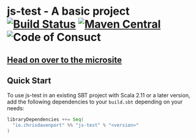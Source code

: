 # js-test - A basic project [![Build Status](https://travis-ci.com/ChristopherDavenport/js-test.svg?branch=master)](https://travis-ci.com/ChristopherDavenport/js-test) [![Maven Central](https://maven-badges.herokuapp.com/maven-central/io.chrisdavenport/js-test_2.12/badge.svg)](https://maven-badges.herokuapp.com/maven-central/io.chrisdavenport/js-test_2.12) ![Code of Consuct](https://img.shields.io/badge/Code%20of%20Conduct-Scala-blue.svg)

## [Head on over to the microsite](https://ChristopherDavenport.github.io/js-test)

## Quick Start

To use js-test in an existing SBT project with Scala 2.11 or a later version, add the following dependencies to your
`build.sbt` depending on your needs:

```scala
libraryDependencies ++= Seq(
  "io.chrisdavenport" %% "js-test" % "<version>"
)
```
